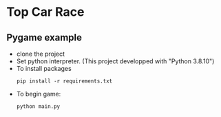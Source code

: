# Top Car Race
## Pygame example

* clone the project
* Set python interpreter. (This project developped with "Python 3.8.10")
* To install packages
    ```commandline
    pip install -r requirements.txt
    ```
* To begin game:
    ```commandline
    python main.py
    ```
  
